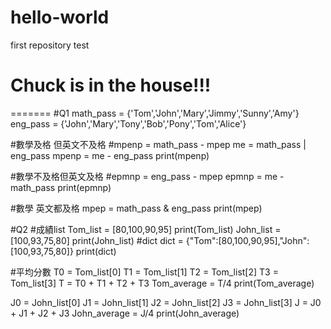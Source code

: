 # hello-world
first repository
test 

# Chuck is in the house!!!
=======
#Q1
math_pass = {'Tom','John','Mary','Jimmy','Sunny','Amy'}
eng_pass = {'John','Mary','Tony','Bob','Pony','Tom','Alice'}


#數學及格 但英文不及格
#mpenp = math_pass - mpep
me = math_pass | eng_pass
mpenp = me - eng_pass
print(mpenp)

#數學不及格但英文及格
#epmnp = eng_pass - mpep
epmnp = me - math_pass 
print(epmnp)

#數學 英文都及格
mpep = math_pass & eng_pass
print(mpep)


#Q2
#成績list
Tom_list = [80,100,90,95]
print(Tom_list)
John_list = [100,93,75,80]
print(John_list)
#dict
dict = {"Tom":[80,100,90,95],"John": [100,93,75,80]}
print(dict)

#平均分數
T0 = Tom_list[0]
T1 = Tom_list[1]
T2 = Tom_list[2]
T3 = Tom_list[3]
T = T0 + T1 + T2 + T3
Tom_average = T/4
print(Tom_average)

J0 = John_list[0]
J1 = John_list[1]
J2 = John_list[2]
J3 = John_list[3]
J = J0 + J1 + J2 + J3
John_average = J/4
print(John_average)

